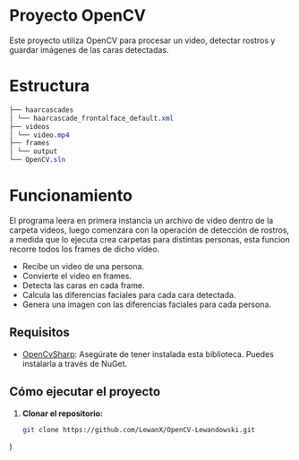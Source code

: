# Proyecto OpenCV

Este proyecto utiliza OpenCV para procesar un video, detectar rostros y guardar imágenes de las caras detectadas.

# Estructura


```CSS
├── haarcascades
│ └── haarcascade_frontalface_default.xml
├── videos
│ └── video.mp4
├── frames
│ └── output
└── OpenCV.sln
```
# Funcionamiento
El programa leera en primera instancia un archivo de video dentro de la carpeta videos, luego comenzara con la operación de detección de rostros, a medida que lo ejecuta crea carpetas para distintas personas, esta funcion recorre todos los frames de dicho video.
<ul>
   <li>
      Recibe un video de una persona.
   </li>
   <li>
     Convierte el video en frames.
   </li>
   <li>
      Detecta las caras en cada frame.
   </li>
   <li>
     Calcula las diferencias faciales para cada cara detectada.
   </li>
   <li>
      Genera una imagen con las diferencias faciales para cada persona.
   </li>
</ul>



## Requisitos

- [OpenCvSharp](https://github.com/shimat/opencvsharp): Asegúrate de tener instalada esta biblioteca. Puedes instalarla a través de NuGet.

## Cómo ejecutar el proyecto

1. **Clonar el repositorio:**
   ```bash
   git clone https://github.com/LewanX/OpenCV-Lewandowski.git

)
